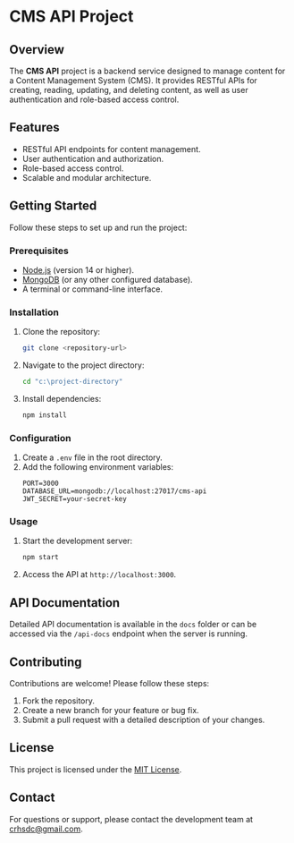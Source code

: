 # CMS API Project

## Overview

The **CMS API** project is a backend service designed to manage content for a Content Management System (CMS). It provides RESTful APIs for creating, reading, updating, and deleting content, as well as user authentication and role-based access control.

## Features

- RESTful API endpoints for content management.
- User authentication and authorization.
- Role-based access control.
- Scalable and modular architecture.

## Getting Started

Follow these steps to set up and run the project:

### Prerequisites

- [Node.js](https://nodejs.org/) (version 14 or higher).
- [MongoDB](https://www.mongodb.com/) (or any other configured database).
- A terminal or command-line interface.

### Installation

1. Clone the repository:
   ```bash
   git clone <repository-url>
   ```
2. Navigate to the project directory:
   ```bash
   cd "c:\project-directory"
   ```
3. Install dependencies:
   ```bash
   npm install
   ```

### Configuration

1. Create a `.env` file in the root directory.
2. Add the following environment variables:
   ```env
   PORT=3000
   DATABASE_URL=mongodb://localhost:27017/cms-api
   JWT_SECRET=your-secret-key
   ```

### Usage

1. Start the development server:
   ```bash
   npm start
   ```
2. Access the API at `http://localhost:3000`.

## API Documentation

Detailed API documentation is available in the `docs` folder or can be accessed via the `/api-docs` endpoint when the server is running.

## Contributing

Contributions are welcome! Please follow these steps:

1. Fork the repository.
2. Create a new branch for your feature or bug fix.
3. Submit a pull request with a detailed description of your changes.

## License

This project is licensed under the [MIT License](LICENSE).

## Contact

For questions or support, please contact the development team at [crhsdc@gmail.com](mailto:support@example.com).
